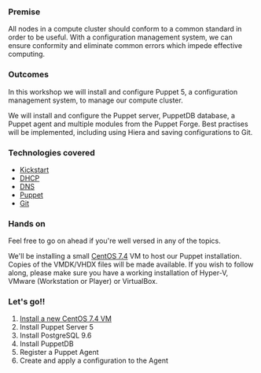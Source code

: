 ### Premise

All nodes in a compute cluster should conform to a common standard in order to be useful. With a configuration management system, we can ensure conformity and eliminate common errors which impede effective computing.

### Outcomes

In this workshop we will install and configure Puppet 5, a configuration management system, to manage our compute cluster.

We will install and configure the Puppet server, PuppetDB database, a Puppet agent and multiple modules from the Puppet Forge. Best practises will be implemented, including using Hiera and saving configurations to Git.

### Technologies covered

- [Kickstart](kickstart.md)
- [DHCP](dhcp.md)
- [DNS](dns.md)
- [Puppet](puppet.md)
- [Git](git.md)

### Hands on

Feel free to go on ahead if you're well versed in any of the topics.

We'll be installing a small [CentOS 7.4](http://centos.mirror.ac.za/7.4.1708/) VM to host our Puppet installation. Copies of the VMDK/VHDX files will be made available. If you wish to follow along, please make sure you have a working installation of Hyper-V, VMware (Workstation or Player) or VirtualBox.

### Let's go!!

1. [Install a new CentOS 7.4 VM](install-vm.md)
1. Install Puppet Server 5
1. Install PostgreSQL 9.6
1. Install PuppetDB
1. Register a Puppet Agent
1. Create and apply a configuration to the Agent
